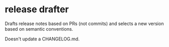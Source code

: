 # release drafter

Drafts release notes based on PRs (not commits) and selects a new version based on semantic conventions.

Doesn't update a CHANGELOG.md.
